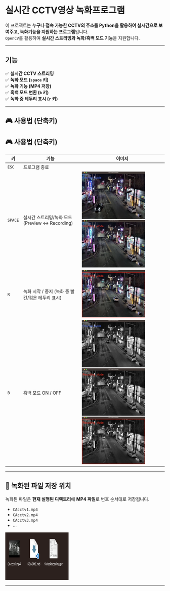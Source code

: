# 실시간 CCTV영상 녹화프로그램

이 프로젝트는 **누구나 접속 가능한 CCTV의 주소를 Python을 활용하여 실시간으로 보여주고, 녹화기능을 지원하는 프로그램**입니다.  
`OpenCV`를 활용하여 **실시간 스트리밍과 녹화/흑백 모드 기능**을 지원합니다.  

---

## 기능
✅ **실시간 CCTV 스트리밍**  
✅ **녹화 모드 (`space` 키)**  
✅ **녹화 기능 (MP4 저장)**  
✅ **흑백 모드 변환 (`b` 키)**  
✅ **녹화 중 테두리 표시 (`r` 키)** 
 
---

## 🎮 사용법 (단축키)

## 🎮 사용법 (단축키)

| 키  | 기능 | 이미지 |
|-----|------------------------------------|--------------------------|
| `ESC` | 프로그램 종료 | |
| `SPACE` | 실시간 스트리밍/녹화 모드  (Preview ↔ Recording) | <img src="./images/PreviewMode.png" width="200px" height="150px"> <img src="./images/RecodingMode.png" width="200px" height="150px"> |
| `R` | 녹화 시작 / 중지 (녹화 중 빨간/검은 테두리 표시) | <img src="./images/Recoding.png" width="200px" height="150px"> |
| `B` | 흑백 모드 ON / OFF | <img src="./images/BlackPreviewMode.png" width="200px" height="150px"> <img src="./images/BlackRecodingMode.png" width="200px" height="150px"> <img src="./images/BlackRecoding.png" width="200px" height="150px"> |


---

## 📂 녹화된 파일 저장 위치
녹화된 파일은 **현재 실행된 디렉토리**에 **MP4 파일**로 번호 순서대로 저장됩니다.

- `CAcctv1.mp4`
- `CAcctv2.mp4`
- `CAcctv3.mp4`
- ...

<img src="./images/Directory.png" width="200px" height="150px">

---
